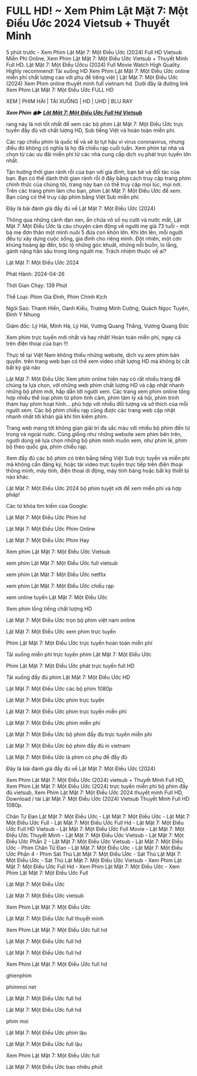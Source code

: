 <h1>FULL HD! ~ Xem Phim Lật Mặt 7: Một Điều Ước 2024 Vietsub + Thuyết Minh</h1>

5 phút trước - Xem Phim Lật Mặt 7: Một Điều Ước (2024) Full HD Vietsub Miễn Phí Online, Xem Phim Lật Mặt 7: Một Điều Ước Vietsub + Thuyết Minh Full HD. Lật Mặt 7: Một Điều Ướcu (2024) Full Movie Watch High Quality. Highly recommend! Tải xuống HD Xem Phim Lật Mặt 7: Một Điều Ước online miễn phí chất lượng cao với phụ đề tiếng việt | Lật Mặt 7: Một Điều Ước (2024) Xem Phim online thuyết minh full vietnam hd. Dưới đây là đường link Xem Phim Lật Mặt 7: Một Điều Ước FULL HD

XEM | PHIM HÀI | TẢI XUỐNG | HD | UHD | BLU RAY

<p><b><I>Xem Phim ◉▶️ <a href="https://zeta.figy.digital/vi/movie/1258626/face-off-7-one-wish" rel="noopener">Lật Mặt 7: Một Điều Ước Full Hd Vietsub</a></I></b></p>

rang này là nơi tốt nhất để xem các bộ phim Lật Mặt 7: Một Điều Ước trực tuyến đầy đủ với chất lượng HD, Sub tiếng Việt và hoàn toàn miễn phí.

Các rạp chiếu phim là quốc tế và sẽ bị tụt hậu vì virus coronavirus, nhưng điều đó không có nghĩa là họ đã chiếu rạp cuối tuần. Xem phim tại nhà và chọn từ các ưu đãi miễn phí từ các nhà cung cấp dịch vụ phát trực tuyến lớn nhất.

Tận hưởng thời gian rảnh rỗi của bạn với gia đình, bạn bè và đối tác của bạn. Bạn có thể dành thời gian rảnh rỗi ở đây bằng cách truy cập trang phim chính thức của chúng tôi, trang này bạn có thể truy cập mọi lúc, mọi nơi. Trên các trang phim làm cho bạn, phim Lật Mặt 7: Một Điều Ước để xem. Bạn cũng có thể truy cập phim bằng Việt Sub miễn phí.

Đây là bài đánh giá đầy đủ về Lật Mặt 7: Một Điều Ước (2024)

Thông qua những cảnh đan xen, ẩn chứa vô số nụ cười và nước mắt, Lật Mặt 7: Một Điều Ước là câu chuyện cảm động về người mẹ già 73 tuổi - một bà mẹ đơn thân một mình nuôi 5 đứa con khôn lớn. Khi lớn lên, mỗi người đều tự xây dựng cuộc sống, gia đình cho riêng mình. Đột nhiên, một cơn khủng hoảng ập đến, bộc lộ những góc khuất, những nỗi buồn, lo lắng, gánh nặng hằn sâu trong lòng người mẹ. Trách nhiệm thuộc về ai?

Lật Mặt 7: Một Điều Ước 2024

Phát Hành: 2024-04-26

Thời Gian Chạy: 139 Phút

Thể Loại: Phim Gia Đình, Phim Chính Kịch

Ngôi Sao: Thanh Hiền, Oanh Kiều, Trương Minh Cường, Quách Ngọc Tuyên, Đinh Y Nhung

Giám đốc: Lý Hải, Minh Hà, Lý Hải, Vương Quang Thắng, Vương Quang Đức

Xem phim trực tuyến mới nhất và hay nhất! Hoàn toàn miễn phí, ngay cả trên điện thoại của bạn !!!

Thực tế tại Việt Nam không thiếu những website, dịch vụ xem phim bản quyền. trên trang web bạn có thể xem video chất lượng HD mà không bị cắt bất kỳ giá nào

Lật Mặt 7: Một Điều Ước Xem phim online hiện nay có rất nhiều trang để chúng ta lựa chọn, với những web phim chất lượng HD và cập nhật nhanh những bộ phim mới, hấp dẫn tới người xem. Các trang xem phim online tổng hợp nhiều thể loại phim từ phim tình cảm, phim tâm lý xã hội, phim trinh thám hay phim hoạt hình… phù hợp với nhiều đối tượng và sở thích của mỗi người xem. Các bộ phim chiếu rạp cũng được các trang web cập nhật nhanh nhất tới khán giả khi tìm kiếm phim.

Trang web mang tới không gian giải trí đa sắc màu với nhiều bộ phim đến từ trong và ngoài nước. Cũng giống như những website xem phim bên trên, người dùng sẽ lựa chọn những bộ phim mình muốn xem, như phim lẻ, phim bộ theo quốc gia, phim chiếu rạp.

Xem đầy đủ các bộ phim có trên bằng tiếng Việt Sub trực tuyến và miễn phí mà không cần đăng ký, hoặc tải video trực tuyến trực tiếp trên điện thoại thông minh, máy tính, điện thoại di động, máy tính bảng hoặc bất kỳ thiết bị nào khác.

Lật Mặt 7: Một Điều Ước 2024 bộ phim tuyệt vời để xem miễn phí và hợp pháp!

Các từ khóa tìm kiếm của Google:

Lật Mặt 7: Một Điều Ước Phim hd

Lật Mặt 7: Một Điều Ước Phim Online

Lật Mặt 7: Một Điều Ước Phim Hay

Xem phim Lật Mặt 7: Một Điều Ước Vietsub

xem phim Lật Mặt 7: Một Điều Ước full vietsub

xem phim Lật Mặt 7: Một Điều Ước netflix

xem phim Lật Mặt 7: Một Điều Ước chiếu rạp

xem online tuyến Lật Mặt 7: Một Điều Ước

Xem phim lồng tiếng chất lượng HD

Lật Mặt 7: Một Điều Ước trọn bộ phim việt nam online

Lật Mặt 7: Một Điều Ước xem phim trực tuyến

Phim Lật Mặt 7: Một Điều Ước trực tuyến hoàn toàn miễn phí

Tải xuống miễn phí trực tuyến phim Lật Mặt 7: Một Điều Ước

Phim Lật Mặt 7: Một Điều Ước phát trực tuyến full HD

Tải xuống đầy đủ phim Lật Mặt 7: Một Điều Ước HD

Lật Mặt 7: Một Điều Ước các bộ phim 1080p

Lật Mặt 7: Một Điều Ước phim trực tuyến

Lật Mặt 7: Một Điều Ước phim trực tuyến miễn phí

Lật Mặt 7: Một Điều Ước phim miễn phí

Lật Mặt 7: Một Điều Ước bộ phim đầy đủ trực tuyến miễn phí

Lật Mặt 7: Một Điều Ước bộ phim đầy đủ in vietnam

Lật Mặt 7: Một Điều Ước là phim có phụ đề đầy đủ

Đây là bài đánh giá đầy đủ về Lật Mặt 7: Một Điều Ước (2024)

Xem Phim Lật Mặt 7: Một Điều Ước (2024) vietsub + Thuyết Minh Full HD, Xem Phim Lật Mặt 7: Một Điều Ước (2024) trực tuyến miễn phí bộ phim đầy đủ vietsub, Xem Phim Lật Mặt 7: Một Điều Ước 2024 thuyết minh Full HD, Download / tải Lật Mặt 7: Một Điều Ước (2024) Vietsub Thuyết Minh Full HD 1080p.

Chân Tư Đan Lật Mặt 7: Một Điều Ước - Lật Mặt 7: Một Điều Ước - Lật Mặt 7: Một Điều Ước Full - Lật Mặt 7: Một Điều Ước Full Hd - Lật Mặt 7: Một Điều Ước Full HD Vietsub - Lật Mặt 7: Một Điều Ước Full Movie - Lật Mặt 7: Một Điều Ước Thuyết Minh - Lật Mặt 7: Một Điều Ước Vietsub - Lật Mặt 7: Một Điều Ước Phần 2 - Lật Mặt 7: Một Điều Ước Vietsub - Lật Mặt 7: Một Điều Ước - Phim Chân Tử Đan - Lật Mặt 7: Một Điều Ước - Lật Mặt 7: Một Điều Ước Phần 4 - Phim Sát Thủ Lật Mặt 7: Một Điều Ước - Sát Thủ Lật Mặt 7: Một Điều Ước - Sát Thủ Lật Mặt 7: Một Điều Ước Vietsub - Xem Phim Lật Mặt 7: Một Điều Ước Full Hd - Xem Phim Lật Mặt 7: Một Điều Ước - Xem Phim Lật Mặt 7: Một Điều Ước Full

Lật Mặt 7: Một Điều Ước

Lật Mặt 7: Một Điều Ước vietsub

Xem Phim Lật Mặt 7: Một Điều Ước

Lật Mặt 7: Một Điều Ước full thuyết minh

Xem Phim Lật Mặt 7: Một Điều Ước full hd

Lật Mặt 7: Một Điều Ước full hd

Lật Mặt 7: Một Điều Ước full hd

Xem Phim Lật Mặt 7: Một Điều Ước full hd

ghienphim

phimmoi net

Lật Mặt 7: Một Điều Ước full hd

Lật Mặt 7: Một Điều Ước full hd

phim moi

Lật Mặt 7: Một Điều Ước phim lậu

Lật Mặt 7: Một Điều Ước full lậu

Xem Phim Lật Mặt 7: Một Điều Ước full

Lật Mặt 7: Một Điều Ước bao nhiêu phút
